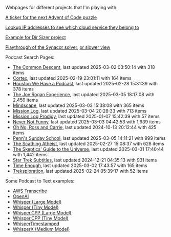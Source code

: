 Webpages for different projects that I'm playing with:

[A ticker for the next Advent of Code puzzle](https://seligman.github.io/aoc_ticker.html)

[Lookup IP addresses to see which cloud service they belong to](https://seligman.github.io/cloud-ips/index.html)

[Example for Dir Sizer project](https://seligman.github.io/dir_sizer/cost_example.html)

[Playthrough of the Synacor solver](https://seligman.github.io/synacor/run_script_speed.html), [or slower view](https://seligman.github.io/synacor/run_script.html)

Podcast Search Pages:
<!-- Podcasts Start -->
* [The Common Descent](https://seligman.github.io/podcasts/common_descent/common_descent.html), last updated 2025-03-02 03:50:14 with 318 items
* [Cortex](https://seligman.github.io/podcasts/cortex_pod/cortex_pod.html), last updated 2025-02-19 23:01:11 with 164 items
* [Houston We Have a Podcast](https://seligman.github.io/podcasts/houston_we_have_a_podcast/houston_we_have_a_podcast.html), last updated 2025-02-28 15:31:39 with 378 items
* [The Joe Rogan Experience](https://seligman.github.io/podcasts/jre/jre.html), last updated 2025-03-05 18:17:08 with 2,459 items
* [Mindscape](https://seligman.github.io/podcasts/mindscape/mindscape.html), last updated 2025-03-03 15:38:08 with 365 items
* [Mission Log](https://seligman.github.io/podcasts/mission_log/mission_log.html), last updated 2025-03-04 20:28:33 with 713 items
* [Mission Log Prodigy](https://seligman.github.io/podcasts/ml_prodigy/ml_prodigy.html), last updated 2025-01-07 15:42:39 with 57 items
* [Never Not Funny](https://seligman.github.io/podcasts/nevernotfunny/nevernotfunny.html), last updated 2025-03-03 04:42:53 with 1,939 items
* [Oh No, Ross and Carrie](https://seligman.github.io/podcasts/oh_no/oh_no.html), last updated 2024-10-13 20:12:44 with 425 items
* [Penn's Sunday School](https://seligman.github.io/podcasts/penn_sunday_school/penn_sunday_school.html), last updated 2025-03-05 14:11:21 with 999 items
* [The Scathing Atheist](https://seligman.github.io/podcasts/scathing/scathing.html), last updated 2025-02-27 15:08:37 with 628 items
* [The Skeptics' Guide to the Universe](https://seligman.github.io/podcasts/sgu/sgu.html), last updated 2025-03-01 17:40:44 with 1,442 items
* [Star Trek Subtitles](https://seligman.github.io/star_trek_subtitles/star_trek_subtitles.html), last updated 2024-12-21 04:35:13 with 931 items
* [Time Enough](https://seligman.github.io/podcasts/time_enough/time_enough.html), last updated 2025-03-02 17:43:57 with 165 items
* [Treksploration](https://seligman.github.io/podcasts/treksploration/treksploration.html), last updated 2025-02-24 05:39:17 with 52 items
<!-- Podcasts End -->

Some Podcast to Text examples:
* [AWS Transcribe](https://seligman.github.io/podcast_to_text/Example-Results-AWS-Transcribe.html)
* [OpenAI](https://seligman.github.io/podcast_to_text/Example-Results-OpenAI.html)
* [Whisper (Large Model)](https://seligman.github.io/podcast_to_text/Example-Results-Whisper-Large.html)
* [Whisper (Tiny Model)](https://seligman.github.io/podcast_to_text/Example-Results-Whisper-Tiny.html)
* [Whisper.CPP (Large Model)](https://seligman.github.io/podcast_to_text/Example-Results-Whisper_CPP-Large.html)
* [Whisper.CPP (Tiny Model)](https://seligman.github.io/podcast_to_text/Example-Results-Whisper_CPP-Tiny.html)
* [WhisperTimestamped](https://seligman.github.io/podcast_to_text/Example-Results-WhisperTimestamped-Medium.html)
* [WhisperX (Medium Model)](https://seligman.github.io/podcast_to_text/Example-Results-WhisperX-Medium.html)
